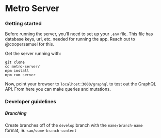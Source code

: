 # Metro Server

### Getting started

Before running the server, you'll need to set up your `.env` file. This file has database keys, url, etc. needed for running the app. Reach out to @coopersamuel for this.

Get the server running with:

```
git clone
cd metro-server/
npm install
npm run server
```

Now, point your browser to `localhost:3000/graphql` to test out the GraphQL API. From here you can make queries and mutations.

### Developer guidelines

##### Branching

Create branches off of the `develop` branch with the `name/branch-name` format, ie. `sam/some-branch-content`
